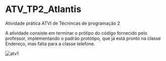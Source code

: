 # ATV_TP2_Atlantis
Atividade prática ATVI de Técnincas de programação 2

A atividade consiste em terminar o prótipo do código fornecido pelo professor, implementando o padrão protótipo, que já está pronto na classe Endereço, mas falta para a classe telefone.


![atv1](https://user-images.githubusercontent.com/78803504/174685511-b0865ac4-15bf-4066-80e4-a32bb87daf60.png)
